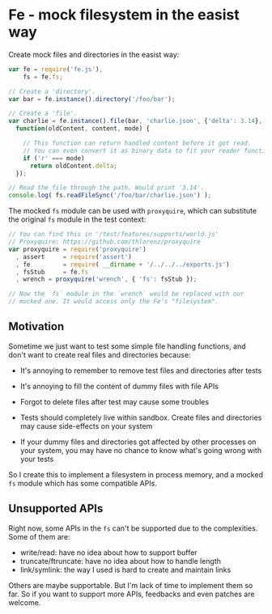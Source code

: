 # Fe - mock filesystem in the easist way

Create mock files and directories in the easist way:

```javascript
var fe = require('fe.js'),
    fs = fe.fs;

// Create a 'directory'.
var bar = fe.instance().directory('/foo/bar');

// Create a 'file'.
var charlie = fe.instance().file(bar, 'charlie.json', {'delta': 3.14},
  function(oldContent, content, mode) {

    // This function can return handled content before it got read.
    // You can even convert it as binary data to fit your reader function.
    if ('r' === mode)
      return oldContent.delta;
  });

// Read the file through the path. Would print '3.14'.
console.log( fs.readFileSync('/foo/bar/charlie.json') );
```

The mocked `fs` module can be used with `proxyquire`, which can
substitute the original `fs` module in the test context:

```javascript
// You can find this in '/test/features/supports/world.js'
// Proxyquire: https://github.com/thlorenz/proxyquire
var proxyquire = require('proxyquire')
  , assert     = require('assert')
  , fe         = require( __dirname + '/../../../exports.js')
  , fsStub     = fe.fs
  , wrench = proxyquire('wrench', { 'fs': fsStub });

// Now the `fs` module in the `wrench` would be replaced with our
// mocked one. It would access only the Fe's "filesystem".
```

## Motivation

Sometime we just want to test some simple file handling functions,
and don't want to create real files and directories because:

* It's annoying to remember to remove test files and directories
after tests

* It's annoying to fill the content of dummy files with file APIs

* Forgot to delete files after test may cause some troubles

* Tests should completely live within sandbox. Create files and
directories may cause side-effects on your system

* If your dummy files and directories got affected by other
processes on your system, you may have no chance to know
what's going wrong with your tests

So I create this to implement a filesystem in process memory,
and a mocked `fs` module which has some compatible APIs.

## Unsupported APIs

Right now, some APIs in the `fs` can't be supported due to the complexities.
Some of them are:

* write/read: have no idea about how to support buffer
* truncate/ftruncate: have no idea about how to handle length
* link/symlink: the way I used is hard to create and maintain links

Others are maybe supportable. But I'm lack of time to implement them so far.
So if you want to support more APIs, feedbacks and even patches are welcome.

